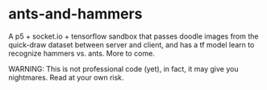 # ants-and-hammers
A p5 + socket.io + tensorflow sandbox that passes doodle images from the quick-draw dataset between server and client, and has a tf model learn to recognize hammers vs. ants.
More to come.

WARNING: This is not professional code (yet), in fact, it may give you nightmares. Read at your own risk.
